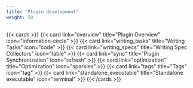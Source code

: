 ```yaml
---
title: 'Plugin development'
weight: 50
---
```


{{< cards >}}
  {{< card link="overview" title="Plugin Overview" icon="information-circle" >}}
  {{< card link="writing_tasks" title="Writing Tasks" icon="code" >}}
  {{< card link="writing_specs" title="Writing Spec Collectors" icon="table" >}}
  {{< card link="sync" title="Plugin Synchronization" icon="refresh" >}}
  {{< card link="optimization" title="Optimization" icon="sparkles" >}}
  {{< card link="tags" title="Tags" icon="tag" >}}
  {{< card link="standalone_executable" title="Standalone executable" icon="terminal" >}}
{{< /cards >}}
